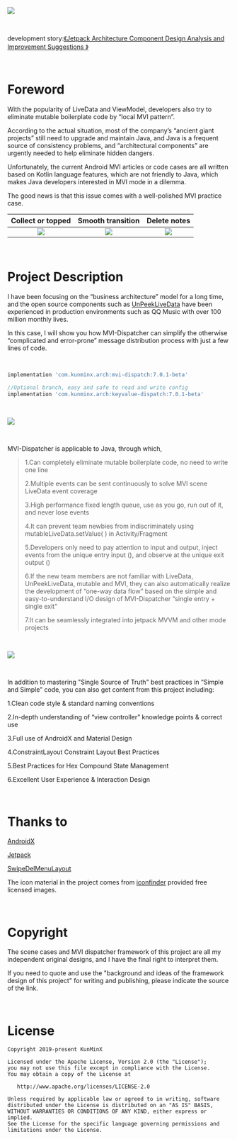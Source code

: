 ![](https://tva1.sinaimg.cn/large/e6c9d24ely1h48wrrwn0oj21890u00y9.jpg)

&nbsp;

development story:[《Jetpack Architecture Component Design Analysis and Improvement Suggestions
》](https://medium.com/@kunminx/google-android-official-architecture-example-i-am-waiting-for-you-at-the-starting-line-b4752d97f283)

&nbsp;

# Foreword

With the popularity of LiveData and ViewModel, developers also try to eliminate mutable boilerplate code by “local MVI pattern”.

According to the actual situation, most of the company’s “ancient giant projects” still need to upgrade and maintain Java, and Java is a frequent source of consistency problems, and “architectural components” are urgently needed to help eliminate hidden dangers.

Unfortunately, the current Android MVI articles or code cases are all written based on Kotlin language features, which are not friendly to Java, which makes Java developers interested in MVI mode in a dilemma.

The good news is that this issue comes with a well-polished MVI practice case.

|                      Collect or topped                       |                      Smooth transition                       |                         Delete notes                         |
| :----------------------------------------------------------: | :----------------------------------------------------------: | :----------------------------------------------------------: |
| ![](https://tva1.sinaimg.cn/large/e6c9d24ely1h3vup9ck57g20u01o0hbm.gif) | ![](https://tva1.sinaimg.cn/large/e6c9d24ely1h3vupfbex2g20u01o0qv6.gif) | ![](https://tva1.sinaimg.cn/large/e6c9d24ely1h3vuplwiuqg20u01o0x2t.gif) |

&nbsp;

# Project Description

I have been focusing on the “business architecture” model for a long time, and the open source components such as [UnPeekLiveData](https://github.com/KunMinX/UnPeek-LiveData) have been experienced in production environments such as QQ Music with over 100 million monthly lives.

In this case, I will show you how MVI-Dispatcher can simplify the otherwise “complicated and error-prone” message distribution process with just a few lines of code.

&nbsp;

```Groovy
implementation 'com.kunminx.arch:mvi-dispatch:7.0.1-beta'

//Optional branch, easy and safe to read and write config
implementation 'com.kunminx.arch:keyvalue-dispatch:7.0.1-beta'
```

&nbsp;

![](https://tva1.sinaimg.cn/large/e6c9d24ely1h3vupvpzprj21o40h90wp.jpg)

&nbsp;

MVI-Dispatcher is applicable to Java, through which,

> 1.Can completely eliminate mutable boilerplate code, no need to write one line
>
> 2.Multiple events can be sent continuously to solve MVI scene LiveData event coverage
>
> 3.High performance fixed length queue, use as you go, run out of it, and never lose events
>
> 4.It can prevent team newbies from indiscriminately using mutableLiveData.setValue( ) in Activity/Fragment
>
> 5.Developers only need to pay attention to input and output, inject events from the unique entry input (), and observe at the unique exit output ()
>
> 6.If the new team members are not familiar with LiveData, UnPeekLiveData, mutable and MVI, they can also automatically realize the development of “one-way data flow” based on the simple and easy-to-understand I/O design of MVI-Dispatcher “single entry + single exit”
>
> 7.It can be seamlessly integrated into jetpack MVVM and other mode projects

&nbsp;

![](https://tva1.sinaimg.cn/large/e6c9d24ely1h4al1milgpj21dj0u045c.jpg)

&nbsp;

In addition to mastering "Single Source of Truth" best practices in “Simple and Simple” code, you can also get content from this project including:

1.Clean code style & standard naming conventions

2.In-depth understanding of “view controller” knowledge points & correct use

3.Full use of AndroidX and Material Design

4.ConstraintLayout Constraint Layout Best Practices

5.Best Practices for Hex Compound State Management

6.Excellent User Experience & Interaction Design


&nbsp;

# Thanks to

[AndroidX](https://developer.android.google.cn/jetpack/androidx)

[Jetpack](https://developer.android.google.cn/jetpack/)

[SwipeDelMenuLayout](https://github.com/mcxtzhang/SwipeDelMenuLayout)

The icon material in the project comes from [iconfinder](https://www.iconfinder.com/) provided free licensed images.

&nbsp;

# Copyright

The scene cases and MVI dispatcher framework of this project are all my independent original designs, and I have the final right to interpret them.

If you need to quote and use the "background and ideas of the framework design of this project" for writing and publishing, please indicate the source of the link.

&nbsp;

# License

```
Copyright 2019-present KunMinX

Licensed under the Apache License, Version 2.0 (the "License");
you may not use this file except in compliance with the License.
You may obtain a copy of the License at

   http://www.apache.org/licenses/LICENSE-2.0

Unless required by applicable law or agreed to in writing, software
distributed under the License is distributed on an "AS IS" BASIS,
WITHOUT WARRANTIES OR CONDITIONS OF ANY KIND, either express or implied.
See the License for the specific language governing permissions and
limitations under the License.
```